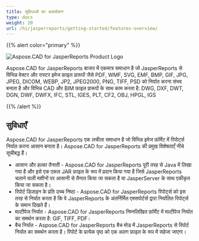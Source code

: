 ```yaml
---
title: सुविधाओं का अवलोकन
type: docs
weight: 20
url: /hi/jasperreports/getting-started/features-overview/
---
```


{{% alert color="primary" %}}

![Aspose.CAD for JasperReports Product Logo](/_assets/home_3.png)

Aspose.CAD for JasperReports बाजार में एकमात्र समाधान है जो JasperReports से विभिन्न वेक्टर और रास्टर इमेज फ़ाइल प्रारूपों जैसे PDF, WMF, SVG, EMF, BMP, GIF, JPG, JPEG, DICOM, WEBP, JP2, JPEG2000, PNG, TIFF, PSD को निर्यात करना संभव बनाता है और विभिन्न CAD और BIM फ़ाइल प्रारूपों के साथ काम करता है: DWG, DXF, DWT, DGN, DWF, DWFX, IFC, STL, IGES, PLT, CF2, OBJ, HPGL, IGS

{{% /alert %}}

## सुविधाएँ

Aspose.CAD for JasperReports एक लचीला समाधान है जो विभिन्न इमेज फ़ॉर्मेट में रिपोर्ट्स निर्यात करना आसान बनाता है। Aspose.CAD for JasperReports की प्रमुख विशेषताएँ नीचे सूचीबद्ध हैं।

- आसान और हल्का तैनाती - Aspose.CAD for JasperReports पूरी तरह से Java में लिखा गया है और इसे एक एकल JAR फ़ाइल के रूप में प्रदान किया गया है जिसे JasperReports चलाने वाली मशीनों पर आसानी से तैनात किया जा सकता है या JasperServer के साथ एकीकृत किया जा सकता है।
- रिपोर्ट डिज़ाइन के प्रति उच्च निष्ठा - Aspose.CAD for JasperReports रिपोर्ट्स को इस तरह से निर्यात करता है कि वे JasperReports के अंतर्निर्मित एक्सपोर्टर्स द्वारा निर्यातित रिपोर्ट्स के समान दिखते हैं।
- मल्टीपेज निर्यात -  Aspose.CAD for JasperReports निम्नलिखित फ़ॉर्मेट में मल्टीपेज निर्यात का समर्थन करता है:  GIF, TIFF, PDF।
- बैच निर्यात - Aspose.CAD for JasperReports बैच मोड में JasperReports से रिपोर्ट निर्यात का समर्थन करता है। रिपोर्ट के प्रत्येक पृष्ठ को एक अलग फ़ाइल के रूप में सहेजा जाएगा।
